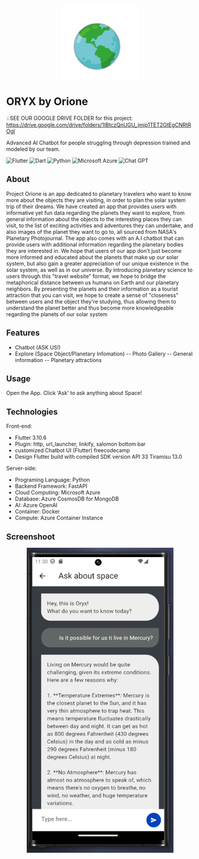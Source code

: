 <div align="center">
<img src="https://github.com/azhar-rafiq/orione/blob/main/images/logo.png" height="200px" />
</div><div>

# ORYX by Orione
💡SEE OUR GOOGLE DRIVE FOLDER for this project: 
<a href="https://drive.google.com/drive/folders/1IBtczQnUGU_jmjp1TET2GtEgCNRtROgI">https://drive.google.com/drive/folders/1IBtczQnUGU_jmjp1TET2GtEgCNRtROgI</a>

Advanced AI Chatbot for people struggling through depression trained and modeled by our team.
<p>
  <img alt="Flutter" src="https://img.shields.io/badge/Flutter-26a8ff?logo=flutter&logoColor=white&style=flat" />
  <img alt="Dart" src="https://img.shields.io/badge/Dart-327ba8?logo=dart&logoColor=white&style=flat" />
  <img alt="Python" src="https://img.shields.io/badge/Python-edae00?logo=python&logoColor=white&style=flat" />
  <img alt="Microsoft Azure" src="https://img.shields.io/badge/Microsoft Azure-196de3?logo=microsoftazure&logoColor=white&style=flat" />
  <img alt="Chat GPT" src="https://img.shields.io/badge/Chat GPT-00cf9b?logo=chatgpt&logoColor=white&style=flat" />
</p>

## About

Project Orione is an app dedicated to planetary travelers who want to know more about the objects they are visiting, in order to plan the solar system trip of their dreams. We have created an app that provides users with informative yet fun data regarding the planets they want to explore, from general information about the objects to the interesting places they can visit, to the list of exciting activities and adventures they can undertake, and also images of the planet they want to go to, all sourced from NASA's Planetary Photojournal. The app also comes with an A.I chatbot that can provide users with additional information regarding the planetary bodies they are interested in. We hope that users of our app don't just become more informed and educated about the planets that make up our solar system, but also gain a greater appreciation of our unique existence in the solar system, as well as in our universe. By introducing planetary science to users through this "travel website" format, we hope to bridge the metaphorical distance between us humans on Earth and our planetary neighbors. By presenting the planets and their information as a tourist attraction that you can visit, we hope to create a sense of "closeness" between users and the object they're studying, thus allowing them to understand the planet better and thus become more knowledgeable regarding the planets of our solar system

## Features
<div align="center">

</div>

- Chatbot (ASK US!) 
- Explore (Space Object/Planetary Infomation)
-- Photo Gallery 
-- General information 
-- Planetary attractions 

## Usage
Open the App. Click 'Ask' to ask anything about Space!

## Technologies
Front-end:
- Flutter 3.10.6
- Plugin: http, url_launcher, linkify,  salomon bottom bar
- customized Chatbot UI (Flutter) freecodecamp
- Design Flutter build with compiled SDK version API 33 Tiramisu 13.0

Server-side:
- Programing Language: Python
- Backend Framework: FastAPI
- Cloud Computing: Microsoft Azure
- Database: Azure CosmosDB for MongoDB
- AI: Azure OpenAI
- Container: Docker
- Compute: Azure Container Instance


## Screenshoot

<div align="center">
<img src="https://github.com/azhar-rafiq/orione/blob/main/images/ss1.png"  /></div>
